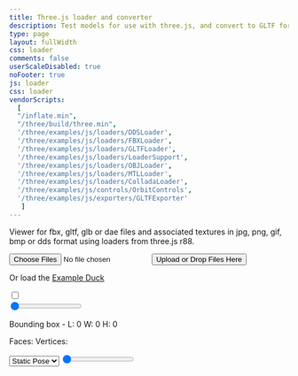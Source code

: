 ```yaml
---
title: Three.js loader and converter
description: Test models for use with three.js, and convert to GLTF format
type: page
layout: fullWidth
css: loader
comments: false
userScaleDisabled: true
noFooter: true
js: loader
css: loader
vendorScripts:
  [
  "/inflate.min",
  "/three/build/three.min",
  '/three/examples/js/loaders/DDSLoader',
  '/three/examples/js/loaders/FBXLoader',
  '/three/examples/js/loaders/GLTFLoader',
  '/three/examples/js/loaders/LoaderSupport',
  '/three/examples/js/loaders/OBJLoader',
  '/three/examples/js/loaders/MTLLoader',
  '/three/examples/js/loaders/ColladaLoader',
  '/three/examples/js/controls/OrbitControls',
  '/three/examples/js/exporters/GLTFExporter'
   ]
---
```


<canvas id="loader-canvas"></canvas>

<div id="loading-overlay" class="fill">

  <div id="file-upload-form">
    <p>Viewer for fbx, gltf, glb or dae files and associated textures in jpg, png, gif, bmp or dds format using loaders from three.js r88.</p>
    <input id="file-upload-input" type="file" name="files[]" multiple="" class="hide">
    <input type="submit" value="Upload or Drop Files Here" id="file-upload-button"/>
    <p>Or load the <a id="example-duck" href="#">Example Duck</a></p>
  </div>

  <div id="loading-bar" class="hide">
    <span id="bar">
      <span id="progress"></span>
    </span>
  </div>

</div>

<div id="sideNavToggle">
  <input type="checkbox" />
</div>
<div id="sideNav">

  <div class="sideNav-row"></div>
  <div id="light-control" class="sideNav-row">
    <span id="light-symbol" class="fa fa-lg fa-lightbulb-o" aria-hidden="true"></span>
    <input id="lighting-slider" type="range" min="0" max="8" step="0.1" value="0"/>
  </div>
  <div id="model-info" class="sideNav-row hide">
    <p>Bounding box - L: <span id="bb-depth">0</span> W: <span id="bb-width">0</span> H: <span id="bb-height">0</span></p>
    <p>Faces: <span id="faces"></span> Vertices: <span id="vertices"></span></p>
  </div>
  <div class="sideNav-row">
    <a href="#" id="toggle-grid" title="Toggle Grid">
      <span class="fa fa-lg fa-th" aria-hidden="true"></span>
    </a>
  </div>
  <div class="sideNav-row">
    <a href="#" id="toggle-info" title="Model info">
      <span class="fa fa-lg fa-info" aria-hidden="true"></span>
    </a>
  </div>
  <div class="sideNav-row">
    <a href="#" id="toggle-environment" title="Change Environment Map">
      <span class="fa fa-lg fa-picture-o" aria-hidden="true"></span>
    </a>
  </div>
  <div class="sideNav-row">
    <a href="#" id="toggle-background" title="Toggle background">
      <span class="fa fa-lg fa-sun-o" aria-hidden="true"></span>
    </a>
  </div>
  <div class="sideNav-row">
    <a href="#" id="fullscreen-button" title="Go fullscreen">
      <span class="fa fa-lg fa-arrows-alt" aria-hidden="true"></span>
    </a>
  </div>
  <div class="sideNav-row">
    <a href="#" id="screenshot-button" title="Take a screenshot">
      <span class="fa fa-lg fa-camera" aria-hidden="true"></span>
    </a>
  </div>
  <div class="sideNav-row">
    <a href="#" id="export-gltf" title="Export to GLTF">
      <span class="fa fa-lg fa-save" aria-hidden="true"></span>
    </a>
  </div>
  <div class="sideNav-row">
    <a href="#" id="reset" title="Reset">
      <span class="fa fa-lg fa-undo" aria-hidden="true"></span>
    </a>
  </div>
  <div id="animation-controls" class="sideNav-row">
    <select id="animation-clips">
      <option value="static">Static Pose</option>
    </select>
    <a href="#" id="playback-control">
      <span id="play-button" class="fa fa-lg fa-play-circle hide" aria-hidden="true"></span>
      <span id="pause-button" class="fa fa-lg fa-pause-circle" aria-hidden="true"></span>
    </a>
    <input id="animation-slider" type="range" min="0" max="100" value="0"/>
    <a href="#" id="playback-control" title="Save take as JSON">
      <span id="export-anims" class="fa fa-lg fa-save" aria-hidden="true"></span>
    </a>
  </div>
</div>
